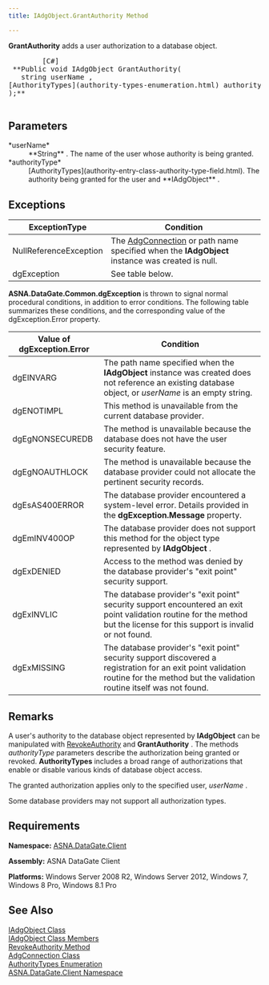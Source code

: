 ```yaml
---
title: IAdgObject.GrantAuthority Method

---
```


**GrantAuthority** adds a user authorization to a database object.
<pre>        <span class="lang">[C#]</span>
 **Public void IAdgObject GrantAuthority(
   string userName ,
[AuthorityTypes](authority-types-enumeration.html) authorityType
);** 
      </pre>

## Parameters

<dl>
        <dt>
 *userName* 
        </dt>
        <dd>
**String** . The name of the user whose authority is being granted.
</dd>
        <dt>
 *authorityType* 
        </dt>
        <dd>
[AuthorityTypes](authority-entry-class-authority-type-field.html). The authority being granted for the user and **IAdgObject** .
</dd>
</dl>

## Exceptions



| ExceptionType | Condition |
| ---- | ---- |
| NullReferenceException | The [AdgConnection](adg-connection-class.html) or path name specified when the **IAdgObject** instance was created is null. |
| dgException | See table below. |



**ASNA.DataGate.Common.dgException** is thrown to signal normal procedural conditions, in addition to error conditions. The following table summarizes these conditions, and the corresponding value of the <span>dgException.Error</span> property. 
<br />



| Value of dgException.Error | Condition |
| ---- | ---- |
| dgEINVARG | The path name specified when the **IAdgObject** instance was created does not reference an existing database object, or *userName* is an empty string. |
| dgENOTIMPL | This method is unavailable from the current database provider. |
| dgEgNONSECUREDB | The method is unavailable because the database does not have the user security feature. |
| dgEgNOAUTHLOCK | The method is unavailable because the database provider could not allocate the pertinent security records. |
| dgEsAS400ERROR | The database provider encountered a system-level error. Details provided in the **dgException.Message** property. |
| dgEmINV400OP | The database provider does not support this method for the object type represented by **IAdgObject** . |
| dgExDENIED | Access to the method was denied by the database provider's "exit point" security support. |
| dgExINVLIC | The database provider's "exit point" security support encountered an exit point validation routine for the method but the license for this support is invalid or not found. |
| dgExMISSING | The database provider's "exit point" security support discovered a registration for an exit point validation routine for the method but the validation routine itself was not found. |



## Remarks

A user's authority to the database object represented by **IAdgObject** can be manipulated with [RevokeAuthority](iadg-object-class-revoke-authority-method.html) and **GrantAuthority** . The methods *authorityType* parameters describe the authorization being granted or revoked. **AuthorityTypes** includes a broad range of authorizations that enable or disable various kinds of database object access.

The granted authorization applies only to the specified user, *userName* .

Some database providers may not support all authorization types.
## Requirements

<span> **Namespace:** [ASNA.DataGate.Client](datagate-client-namespace.html) </span> 

<span> **Assembly:** ASNA DataGate Client</span> 

**Platforms:** Windows Server 2008 R2, Windows Server 2012, Windows 7, Windows 8 Pro, Windows 8.1 Pro 
## See Also


[IAdgObject Class](iadg-object-class.html)
      <br />
[IAdgObject Class Members](iadg-object-members.html)
      <br />
[RevokeAuthority Method](iadg-object-class-revoke-authority-method.html)
      <br />
[AdgConnection Class](adg-connection-class.html)
      <br />
[AuthorityTypes Enumeration](authority-types-enumeration.html)
      <br />
[ASNA.DataGate.Client Namespace](datagate-client-namespace.html)

